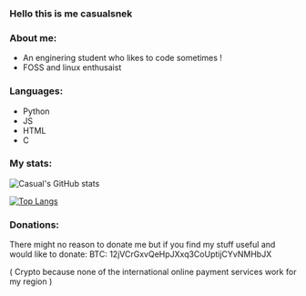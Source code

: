 ### Hello this is me casualsnek

### About me:
- An enginering student who likes to code sometimes !
- FOSS and linux enthusaist

### Languages:
- Python
- JS
- HTML
- C

### My stats:
![Casual's GitHub stats](https://github-readme-stats.vercel.app/api?username=casualsnek&count_private=true&theme=dracula)

[![Top Langs](https://github-readme-stats.vercel.app/api/top-langs/?username=casualsnek&count_private=true&layout=compact)](https://github.com/anuraghazra/github-readme-stats)

### Donations:
There might no reason to donate me but if you find my stuff useful and would like to donate:
BTC: 12jVCrGxvQeHpJXxq3CoUptijCYvNMHbJX

( Crypto because none of the international online payment services work for my region )
